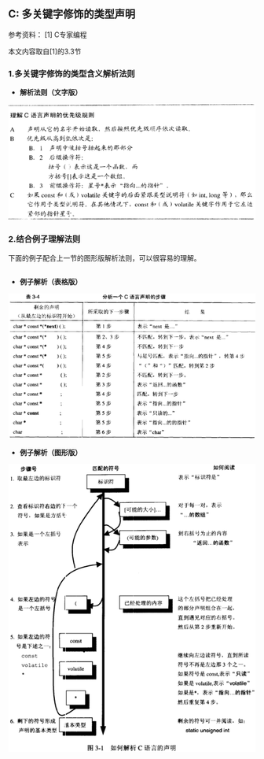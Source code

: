 ## C: 多关键字修饰的类型声明

参考资料：
\[1\] C专家编程

本文内容取自\[1\]的3.3节

### 1.多关键字修饰的类型含义解析法则

* **解析法则（文字版）**

![](/assets/c013_001.PNG)


### 2.结合例子理解法则

下面的例子配合上一节的图形版解析法则，可以很容易的理解。

```C

```

* **例子解析（表格版）**

![](/assets/c013_003.PNG)

* **例子解析（图形版）**

![](/assets/c013_002.PNG)
